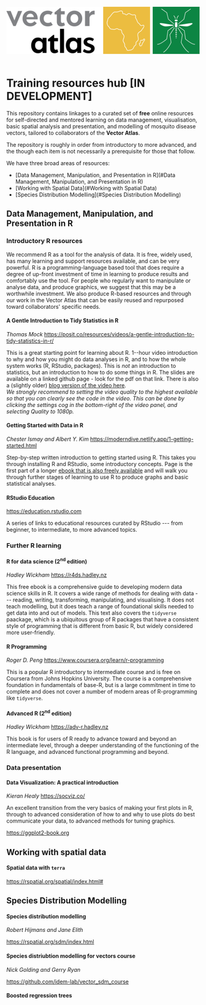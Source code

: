 [![Vector Atlas](images/vector-atlas-logo.png)](https://vectoratlas.icipe.org)
<br>
<br>

# Training resources hub [IN DEVELOPMENT]

This repository contains linkages to a curated set of **free** online resources for self-directed and mentored learning on data management, visualisation, basic spatial analysis and presentation, and modelling of mosquito disease vectors, tailored to collaborators of the **Vector Atlas**.

The repository is roughly in order from introductory to more advanced, and the though each item is not necessarily a prerequisite for those that follow.  

We have three broad areas of resources:

- [Data Management, Manipulation, and Presentation in R](#Data Management, Manipulation, and Presentation in R)
- [Working with Spatial Data](#Working with Spatial Data)
- [Species Distribution Modelling](#Species Distribution Modelling)  
  
  
## Data Management, Manipulation, and Presentation in R

### Introductory R resources
  
We recommend R as a tool for the analysis of data. It is free, widely used, has many learning and support resources available, and can be very powerful. R is a programming-language based tool that does require a degree of up-front investment of time in learning to produce results and comfortably use the tool. For people who regularly want to manipulate or analyse data, and produce graphics, we suggest that this may be a worthwhile investment. We also produce R-based resources and through our work in the Vector Atlas that can be easily reused and repurposed toward collaborators' specific needs.  

#### A Gentle Introduction to Tidy Statistics in R
*Thomas Mock* <https://posit.co/resources/videos/a-gentle-introduction-to-tidy-statistics-in-r/>

This is a great starting point for learning about R. 1--hour video introduction to why and how you might do data analyses in R, and to how the whole system works (R, RStudio, packages). This is *not* an introduction to statistics, but an introduction to how to do some things in R. The slides are available on a linked github page - look for the pdf on that link. There is also a (slightly older) [blog version of the video here](https://themockup.netlify.app/posts/2018-12-10-a-gentle-guide-to-tidy-statistics-in-r/).  
*We strongly recommend to setting the video quality to the highest available so that you can clearly see the code in the video. This can be done by clicking the settings cog in the bottom-right of the video panel, and selecting Quality to 1080p.*  
  

#### Getting Started with Data in R
*Chester Ismay and Albert Y. Kim* <https://moderndive.netlify.app/1-getting-started.html>

Step-by-step written introduction to getting started using R. This takes you through installing R and RStudio, some introductory concepts. Page is the first part of a longer [ebook that is also freely available](https://moderndive.netlify.app) and will walk you through further stages of learning to use R to produce graphs and basic statistical analyses. 
  


#### RStudio Education
<https://education.rstudio.com>

A series of links to educational resources curated by RStudio --- from beginner, to intermediate, to more advanced topics.  
  

### Further R learning

#### R for data science (2<sup>nd</sup> edition)
*Hadley Wickham* <https://r4ds.hadley.nz>

This free ebook is a comprehensive guide to developing modern data science skills in R. It covers a wide range of methods for dealing with data --- reading, writing, transforming, manipulating, and visualising. It does not teach modelling, but it does teach a range of foundational skills needed to get data into and out of models. This text also covers the `tidyverse` paackage, which is a ubiquitous group of R packages that have a consistent style of programming that is different from basic R, but widely considered more user-friendly.  
  

#### R Programming
*Roger D. Peng* <https://www.coursera.org/learn/r-programming>

This is a popular R introductory to intermediate course and is free on Coursera from Johns Hopkins University. The course is a comprehensive foundation in fundamentals of base-R, but is a large commitment in time to complete and does not cover a number of modern areas of R-programming like `tidyverse`.  
  

#### Advanced R (2<sup>nd</sup> edition)
*Hadley Wickham* <https://adv-r.hadley.nz>

This book is for users of R ready to advance toward and beyond an intermediate level, through a deeper understanding of the functioning of the R language, and advanced functional programming and beyond. 

### Data presentation

#### Data Visualization: A practical introduction
*Kieran Healy* <https://socviz.co/>

An excellent transition from the very basics of making your first plots in R, through to advanced consideration of how to and why to use plots do best communicate your data, to advanced methods for tuning graphics.  
  
  


<https://ggplot2-book.org>

## Working with spatial data

#### Spatial data with `terra`

<https://rspatial.org/spatial/index.html#>

### 

## Species Distribution Modelling

#### Species distribution modelling

*Robert Hijmans and Jane Elith*

<https://rspatial.org/sdm/index.html>

#### Species distriubtion modelling for vectors course

*Nick Golding and Gerry Ryan*

<https://github.com/idem-lab/vector_sdm_course>

#### Boosted regression trees




